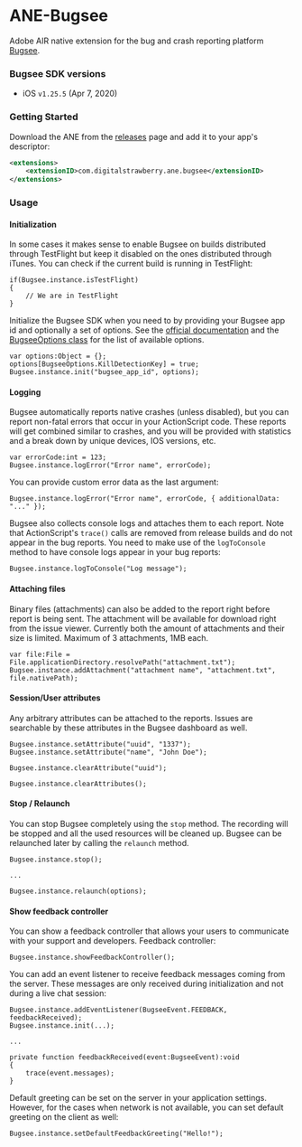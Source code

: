 # ANE-Bugsee

Adobe AIR native extension for the bug and crash reporting platform [Bugsee](https://www.bugsee.com).

### Bugsee SDK versions

* iOS `v1.25.5` (Apr 7, 2020)

### Getting Started

Download the ANE from the [releases](../../releases/) page and add it to your app's descriptor:

```xml
<extensions>
    <extensionID>com.digitalstrawberry.ane.bugsee</extensionID>
</extensions>
```

### Usage

#### Initialization

In some cases it makes sense to enable Bugsee on builds distributed through TestFlight but keep it disabled on the ones distributed through iTunes. You can check if the current build is running in TestFlight:

```as3
if(Bugsee.instance.isTestFlight)
{
    // We are in TestFlight
}
```

Initialize the Bugsee SDK when you need to by providing your Bugsee app id and optionally a set of options. See the [official documentation](https://docs.bugsee.com/sdk/ios/configuration/#available-options) and the [BugseeOptions class](actionscript/common/src/com/digitalstrawberry/ane/bugsee/BugseeOptions.as) for the list of available options.

```as3
var options:Object = {};
options[BugseeOptions.KillDetectionKey] = true;
Bugsee.instance.init("bugsee_app_id", options);
```

#### Logging

Bugsee automatically reports native crashes (unless disabled), but you can report non-fatal errors that occur in your ActionScript code. These reports will get combined similar to crashes, and you will be provided with statistics and a break down by unique devices, IOS versions, etc.

```as3
var errorCode:int = 123;
Bugsee.instance.logError("Error name", errorCode);
```

You can provide custom error data as the last argument:

```as3
Bugsee.instance.logError("Error name", errorCode, { additionalData: "..." });
```

Bugsee also collects console logs and attaches them to each report. Note that ActionScript's `trace()` calls are removed from release builds and do not appear in the bug reports. You need to make use of the `logToConsole` method to have console logs appear in your bug reports:

```as3
Bugsee.instance.logToConsole("Log message");
```

#### Attaching files

Binary files (attachments) can also be added to the report right before report is being sent. The attachment will be available for download right from the issue viewer. Currently both the amount of attachments and their size is limited. Maximum of 3 attachments, 1MB each.

```as3
var file:File = File.applicationDirectory.resolvePath("attachment.txt");
Bugsee.instance.addAttachment("attachment name", "attachment.txt", file.nativePath);
```

#### Session/User attributes

Any arbitrary attributes can be attached to the reports. Issues are searchable by these attributes in the Bugsee dashboard as well.

```as3
Bugsee.instance.setAttribute("uuid", "1337");
Bugsee.instance.setAttribute("name", "John Doe");

Bugsee.instance.clearAttribute("uuid");

Bugsee.instance.clearAttributes();
```

#### Stop / Relaunch

You can stop Bugsee completely using the `stop` method. The recording will be stopped and all the used resources will be cleaned up. Bugsee can be relaunched later by calling the `relaunch` method.

```as3
Bugsee.instance.stop();

...

Bugsee.instance.relaunch(options);
```

#### Show feedback controller

You can show a feedback controller that allows your users to communicate with your support and developers.
Feedback controller:

```as3
Bugsee.instance.showFeedbackController();
```

You can add an event listener to receive feedback messages coming from the server. These messages are only received during initialization and not during a live chat session:

```as3
Bugsee.instance.addEventListener(BugseeEvent.FEEDBACK, feedbackReceived);
Bugsee.instance.init(...);

...

private function feedbackReceived(event:BugseeEvent):void
{
	trace(event.messages);
}
```

Default greeting can be set on the server in your application settings. However, for the cases when network is not available, you can set default greeting on the client as well:

```as3
Bugsee.instance.setDefaultFeedbackGreeting("Hello!");
```